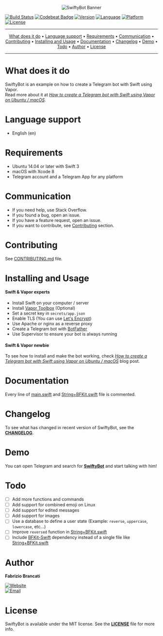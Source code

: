 <p align="center"><img src="https://github.fabriziobrancati.com/swiftybot/resources/swiftybot-banner.png" alt="SwiftyBot Banner"></p>

[![Build Status](https://travis-ci.org/FabrizioBrancati/SwiftyBot.svg?branch=master)](https://travis-ci.org/FabrizioBrancati/SwiftyBot)
[![Codebeat Badge](https://codebeat.co/badges/5c994b12-c55e-46ec-b870-1c42154289a3)](https://codebeat.co/projects/github-com-fabriziobrancati-swiftybot)
[![Version](https://img.shields.io/badge/version-1.0.0-blue.svg)](https://developer.apple.com/swift/)
[![Language](https://img.shields.io/badge/language-Swift%203.0-orange.svg)](https://developer.apple.com/swift/)
[![Platform](https://img.shields.io/badge/platform-Linux%20/%20macOS-ffc713.svg)](https://developer.apple.com/swift/)
[![License](https://img.shields.io/badge/license-MIT-lightgrey.svg)](https://github.com/FabrizioBrancati/SwiftyBot/blob/master/LICENSE)

---

<p align="center">
    <a href="#what-does-it-do">What does it do</a> &bull;
    <a href="#language-support">Language support</a> &bull;
    <a href="#requirements">Requirements</a> &bull;
    <a href="#communication">Communication</a> &bull;
    <a href="#contributing">Contributing</a> &bull;
    <a href="#installing-and-usage">Installing and Usage</a> &bull;
    <a href="#documentation-100">Documentation</a> &bull;
    <a href="#changelog">Changelog</a> &bull;
    <a href="#demo">Demo</a> &bull;
    <a href="#todo">Todo</a> &bull;
    <a href="#author">Author</a> &bull;
    <a href="#license">License</a>
</p>

---

What does it do
===============
SwiftyBot is an example on how to create a Telegram bot with Swift using Vapor.<br>
Read more about it at _[How to create a Telegram bot with Swift using Vapor on Ubuntu / macOS](https://www.fabriziobrancati.com/SwiftyBot)_.

Language support
================
- English (en)

Requirements
============
- Ubuntu 14.04 or later with Swift 3
- macOS with Xcode 8
- Telegram account and a Telegram App for any platform

Communication
=============
- If you need help, use Stack Overflow.
- If you found a bug, open an issue.
- If you have a feature request, open an issue.
- If you want to contribute, see [Contributing](https://github.com/FabrizioBrancati/SwiftyBot#contributing) section.

Contributing
============
See [CONTRIBUTING.md](https://github.com/FabrizioBrancati/SwiftyBot/blob/master/.github/CONTRIBUTING.md) file.

Installing and Usage
====================
#### Swift & Vapor experts
- Install Swift on your computer / server
- Install [Vapor Toolbox](https://github.com/vapor/toolbox) (Optional)
- Set a secret key in `secrets/app.json`
- Enable TLS (You can use [Let's Encrypt](https://letsencrypt.org))
- Use Apache or nginx as a reverse proxy
- Create a Telegram bot with [BotFather](https://telegram.me/botfather)
- Use Supervisor to ensure your bot is always running

#### Swift & Vapor newbie
To see how to install and make the bot working, check _[How to create a Telegram bot with Swift using Vapor on Ubuntu / macOS](https://www.fabriziobrancati.com/SwiftyBot)_ blog post.

Documentation
=============
Every line of [main.swift](https://github.com/FabrizioBrancati/SwiftyBot/blob/master/Sources/SwiftyBot/main.swift) and [String+BFKit.swift](https://github.com/FabrizioBrancati/SwiftyBot/blob/master/Sources/SwiftyBot/String+BFKit.swift) file is commented.

Changelog
=========
To see what has changed in recent version of SwiftyBot, see the **[CHANGELOG](https://github.com/FabrizioBrancati/SwiftyBot/blob/master/CHANGELOG.md)**.

Demo
====
You can open Telegram and search for **[SwiftyBot](https://telegram.me/SwiftyBot)** and start talking with him!

Todo
====
- [ ] Add more functions and commands
- [ ] Add support for combined emoji on Linux
- [ ] Add support for edited messages
- [ ] Add support for images
- [ ] Use a database to define a user state (Example: `reverse`, `uppercase`, `lowercase`, etc...)
- [ ] Improve `reversed` function in [String+BFKit.swift](https://github.com/FabrizioBrancati/SwiftyBot/blob/master/Sources/SwiftyBot/String%2BBFKit.swift)
- [ ] Include [BFKit-Swift](https://github.com/FabrizioBrancati/SwiftyBot) dependency instead of a single file like [String+BFKit.swift](https://github.com/FabrizioBrancati/SwiftyBot/blob/master/Sources/SwiftyBot/String%2BBFKit.swift)

Author
======
**Fabrizio Brancati**

[![Website](https://img.shields.io/badge/website-fabriziobrancati.com-4fb0c8.svg)](http://www.fabriziobrancati.com)
<br>
[![Email](https://img.shields.io/badge/email-fabrizio.brancati%40gmail.com-green.svg)](mailto:fabrizio.brancati@gmail.com)

License
=======
SwiftyBot is available under the MIT license. See the **[LICENSE](https://github.com/FabrizioBrancati/SwiftyBot/blob/master/LICENSE)** file for more info.
